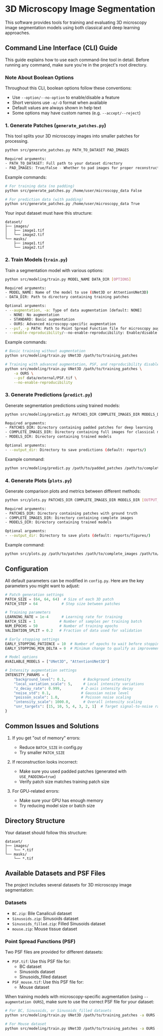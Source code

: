 # 3D Microscopy Image Segmentation

This software provides tools for training and evaluating 3D microscopy image segmentation models using both classical and deep learning approaches.

## Command Line Interface (CLI) Guide

This guide explains how to use each command-line tool in detail. Before running any command, make sure you're in the project's root directory.

### Note About Boolean Options

Throughout this CLI, boolean options follow these conventions:
- Use `--option/--no-option` to enable/disable a feature
- Short versions use `-o/-O` format when available
- Default values are always shown in help text
- Some options may have custom names (e.g. `--accept/--reject`)

### 1. Generate Patches (`generate_patches.py`)

This tool splits your 3D microscopy images into smaller patches for processing.

```bash
python src/generate_patches.py PATH_TO_DATASET PAD_IMAGES

Required arguments:
- PATH_TO_DATASET: Full path to your dataset directory
- PAD_IMAGES: True/False - Whether to pad images for proper reconstruction
```

Example commands:
```bash
# For training data (no padding)
python src/generate_patches.py /home/user/microscopy_data False

# For prediction data (with padding)
python src/generate_patches.py /home/user/microscopy_data True
```

Your input dataset must have this structure:
```
dataset/
├── images/
│   ├── image1.tif
│   └── image2.tif
└── masks/
    ├── image1.tif
    └── image2.tif
```

### 2. Train Models (`train.py`)

Train a segmentation model with various options:

```bash
python src/modeling/train.py MODEL_NAME DATA_DIR [OPTIONS]

Required arguments:
- MODEL_NAME: Name of the model to use (UNet3D or AttentionUNet3D)
- DATA_DIR: Path to directory containing training patches

Optional arguments:
- --augmentation, -a: Type of data augmentation [default: NONE]
  - NONE: No augmentation
  - STANDARD: Basic augmentation
  - OURS: Advanced microscopy-specific augmentation
- --psf, -p PATH: Path to Point Spread Function file for microscopy augmentation
- --enable-reproducibility/--no-enable-reproducibility: Enable/disable reproducibility by setting random seeds [default: enabled]
```

Example commands:
```bash
# Basic training without augmentation
python src/modeling/train.py UNet3D /path/to/training_patches

# Training with advanced augmentation, PSF, and reproducibility disabled
python src/modeling/train.py UNet3D /path/to/training_patches \
    -a OURS \
    --psf data/external/PSF.tif \
    --no-enable-reproducibility
```

### 3. Generate Predictions (`predict.py`)

Generate segmentation predictions using trained models:

```bash
python src/modeling/predict.py PATCHES_DIR COMPLETE_IMAGES_DIR MODELS_DIR [OUTPUT_DIR]

Required arguments:
- PATCHES_DIR: Directory containing padded patches for deep learning
- COMPLETE_IMAGES_DIR: Directory containing full images for classical methods
- MODELS_DIR: Directory containing trained models

Optional arguments:
- --output_dir: Directory to save predictions (default: reports/)
```

Example command:
```bash
python src/modeling/predict.py /path/to/padded_patches /path/to/complete_images /path/to/models --output_dir /path/to/predictions
```

### 4. Generate Plots (`plots.py`)

Generate comparison plots and metrics between different methods:

```bash
python src/plots.py PATCHES_DIR COMPLETE_IMAGES_DIR MODELS_DIR [OUTPUT_DIR]

Required arguments:
- PATCHES_DIR: Directory containing patches with ground truth
- COMPLETE_IMAGES_DIR: Directory containing complete images
- MODELS_DIR: Directory containing trained models

Optional arguments:
- --output_dir: Directory to save plots (default: reports/figures/)
```

Example command:
```bash
python src/plots.py /path/to/patches /path/to/complete_images /path/to/models --output_dir /path/to/plots
```

## Configuration

All default parameters can be modified in `config.py`. Here are the key parameters you might want to adjust:

```python
# Patch generation settings
PATCH_SIZE = (64, 64, 64)  # Size of each 3D patch
PATCH_STEP = 64           # Step size between patches

# Training parameters
LEARNING_RATE = 1e-4      # Learning rate for training
BATCH_SIZE = 1           # Number of samples per training batch
NUM_EPOCHS = 50          # Number of training epochs
VALIDATION_SPLIT = 0.2   # Fraction of data used for validation

# Early stopping settings
EARLY_STOPPING_PATIENCE = 10  # Number of epochs to wait before stopping
EARLY_STOPPING_MIN_DELTA = 0  # Minimum change to qualify as improvement

# Model options
AVAILABLE_MODELS = ["UNet3D", "AttentionUNet3D"]

# Intensity augmentation settings
INTENSITY_PARAMS = {
    "background_level": 0.1,        # Background intensity
    "local_variation_scale": 5,     # Local intensity variations
    "z_decay_rate": 0.999,         # Z-axis intensity decay
    "noise_std": 0.1,              # Gaussian noise level
    "poisson_scale": 1.0,          # Poisson noise scaling
    "intensity_scale": 1000.0,      # Overall intensity scaling
    "snr_targets": [15, 10, 5, 4, 3, 2, 1]  # Target signal-to-noise ratios
}
```

## Common Issues and Solutions

1. If you get "out of memory" errors:
   - Reduce `BATCH_SIZE` in config.py
   - Try smaller `PATCH_SIZE`

2. If reconstruction looks incorrect:
   - Make sure you used padded patches (generated with `USE_PADDING=true`)
   - Verify patch size matches training patch size

3. For GPU-related errors:
   - Make sure your GPU has enough memory
   - Try reducing model size or batch size

## Directory Structure

Your dataset should follow this structure:
```
dataset/
├── images/
│   └── *.tif
└── masks/
    └── *.tif
```

## Available Datasets and PSF Files

The project includes several datasets for 3D microscopy image segmentation:

### Datasets
- `BC.zip`: Bile Canaliculi dataset
- `Sinusoids.zip`: Sinusoids dataset
- `Sinusoids_filled.zip`: Filled Sinusoids dataset
- `mouse.zip`: Mouse tissue dataset

### Point Spread Functions (PSF)
Two PSF files are provided for different datasets:

- `PSF.tif`: Use this PSF file for:
  - BC dataset
  - Sinusoids dataset
  - Sinusoids_filled dataset
- `PSF_mouse.tif`: Use this PSF file for:
  - Mouse dataset

When training models with microscopy-specific augmentation (using `--augmentation OURS`), make sure to use the correct PSF file for your dataset:

```bash
# For BC, Sinusoids, or Sinusoids_filled datasets
python src/modeling/train.py UNet3D /path/to/training_patches -a OURS --psf data/external/PSF.tif

# For Mouse dataset
python src/modeling/train.py UNet3D /path/to/training_patches -a OURS --psf data/external/PSF_mouse.tif
```